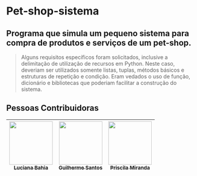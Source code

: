 # Pet-shop-sistema

## Programa que simula um pequeno sistema para compra de produtos e serviços de um pet-shop.


>Alguns requisitos específicos foram solicitados, inclusive a delimitação de utilização de recursos em Python. Neste caso, deveriam ser utilizados somente listas, tuplas, métodos básicos e estruturas de repetição e condição. Eram vedados o uso de função, dicionário e bibliotecas que poderiam facilitar a construção do sistema.

## Pessoas Contribuidoras

| [<img src="https://avatars.githubusercontent.com/u/97451826?v=4" width=115><br><sub>Luciana Bahia</sub>](https://github.com/lucianabahia) | [<img src="https://avatars.githubusercontent.com/u/63247260?v=4" width=115><br><sub>Guilherme Santos</sub>](https://github.com/guisantos13) |  [<img src="https://avatars.githubusercontent.com/u/55546267?v=4" width=115><br><sub>Priscila Miranda</sub>](https://github.com/priscilafraser) |
| :---: | :---: | :---: |
